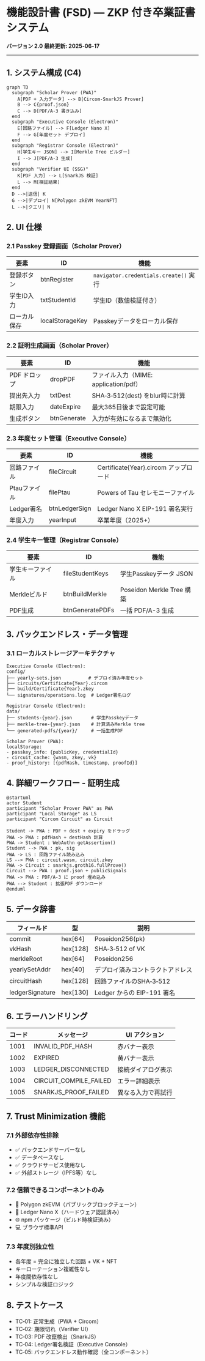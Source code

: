 # 機能設計書 (FSD) — ZKP 付き卒業証書システム
**バージョン 2.0 最終更新: 2025‑06‑17**

---

## 1. システム構成 (C4)
```mermaid
graph TD
  subgraph "Scholar Prover (PWA)"
    A[PDF + 入力データ] --> B[Circom-SnarkJS Prover]
    B --> C{proof.json}
    C --> D[PDF/A‑3 書き込み]
  end
  subgraph "Executive Console (Electron)"
    E[回路ファイル] --> F[Ledger Nano X]
    F --> G[年度セット デプロイ]
  end
  subgraph "Registrar Console (Electron)"
    H[学生キー JSON] --> I[Merkle Tree ビルダー]
    I --> J[PDF/A-3 生成]
  end
  subgraph "Verifier UI (SSG)"
    K[PDF 入力] --> L[SnarkJS 検証]
    L --> M[検証結果]
  end
  D -->|送信| K
  G -->|デプロイ| N[Polygon zkEVM YearNFT]
  L -->|クエリ| N
```

## 2. UI 仕様
### 2.1 Passkey 登録画面（Scholar Prover）
| 要素 | ID | 機能 |
|------|----|------|
| 登録ボタン | btnRegister | `navigator.credentials.create()` 実行 |
| 学生ID入力 | txtStudentId | 学生ID（数値検証付き） |
| ローカル保存 | localStorageKey | Passkeyデータをローカル保存 |

### 2.2 証明生成画面（Scholar Prover）
| 要素 | ID | 機能 |
|------|----|------|
| PDF ドロップ | dropPDF | ファイル入力（MIME: application/pdf） |
| 提出先入力 | txtDest | SHA‑3‑512(dest) をblur時に計算 |
| 期限入力 | dateExpire | 最大365日後まで設定可能 |
| 生成ボタン | btnGenerate | 入力が有効になるまで無効化 |

### 2.3 年度セット管理（Executive Console）
| 要素 | ID | 機能 |
|------|----|------|
| 回路ファイル | fileCircuit | Certificate{Year}.circom アップロード |
| Ptauファイル | filePtau | Powers of Tau セレモニーファイル |
| Ledger署名 | btnLedgerSign | Ledger Nano X EIP-191 署名実行 |
| 年度入力 | yearInput | 卒業年度（2025+） |

### 2.4 学生キー管理（Registrar Console）
| 要素 | ID | 機能 |
|------|----|------|
| 学生キーファイル | fileStudentKeys | 学生Passkeyデータ JSON |
| Merkleビルド | btnBuildMerkle | Poseidon Merkle Tree 構築 |
| PDF生成 | btnGeneratePDFs | 一括 PDF/A-3 生成 |

## 3. バックエンドレス・データ管理

### 3.1 ローカルストレージアーキテクチャ
```
Executive Console (Electron):
config/
├── yearly-sets.json          # デプロイ済み年度セット
├── circuits/Certificate{Year}.circom
├── build/Certificate{Year}.zkey
└── signatures/operations.log  # Ledger署名ログ

Registrar Console (Electron):
data/
├── students-{year}.json       # 学生Passkeyデータ
├── merkle-tree-{year}.json    # 計算済みMerkle tree
└── generated-pdfs/{year}/     # 一括生成PDF

Scholar Prover (PWA):
localStorage:
- passkey_info: {publicKey, credentialId}
- circuit_cache: {wasm, zkey, vk}
- proof_history: [{pdfHash, timestamp, proofId}]
```

## 4. 詳細ワークフロー - 証明生成

```plantuml
@startuml
actor Student
participant "Scholar Prover PWA" as PWA
participant "Local Storage" as LS
participant "Circom Circuit" as Circuit

Student -> PWA : PDF + dest + expiry をドラッグ
PWA -> PWA : pdfHash + destHash 計算
PWA -> Student : WebAuthn getAssertion()
Student --> PWA : pk, sig
PWA -> LS : 回路ファイル読み込み
LS --> PWA : circuit.wasm, circuit.zkey
PWA -> Circuit : snarkjs.groth16.fullProve()
Circuit --> PWA : proof.json + publicSignals
PWA -> PWA : PDF/A-3 に proof 埋め込み
PWA --> Student : 拡張PDF ダウンロード
@enduml
```

## 5. データ辞書
| フィールド | 型 | 説明 |
|-----------|----|------|
| commit | hex[64] | Poseidon256(pk) |
| vkHash | hex[128]| SHA‑3‑512 of VK |
| merkleRoot | hex[64] | Poseidon256 |
| yearlySetAddr | hex[40] | デプロイ済みコントラクトアドレス |
| circuitHash | hex[128] | 回路ファイルのSHA‑3‑512 |
| ledgerSignature | hex[130] | Ledger からの EIP-191 署名 |

## 6. エラーハンドリング
| コード | メッセージ | UI アクション |
|-------|-----------|-------------|
| 1001 | INVALID_PDF_HASH | 赤バナー表示 |
| 1002 | EXPIRED | 黄バナー表示 |
| 1003 | LEDGER_DISCONNECTED | 接続ダイアログ表示 |
| 1004 | CIRCUIT_COMPILE_FAILED | エラー詳細表示 |
| 1005 | SNARKJS_PROOF_FAILED | 異なる入力で再試行 |

## 7. Trust Minimization 機能

### 7.1 外部依存性排除
- ✅ バックエンドサーバーなし
- ✅ データベースなし
- ✅ クラウドサービス使用なし
- ✅ 外部ストレージ（IPFS等）なし

### 7.2 信頼できるコンポーネントのみ
- 🔐 Polygon zkEVM（パブリックブロックチェーン）
- 📱 Ledger Nano X（ハードウェア認証済み）
- 🌐 npm パッケージ（ビルド時検証済み）
- 💻 ブラウザ標準API

### 7.3 年度別独立性
- 各年度 = 完全に独立した回路 + VK + NFT
- キーローテーション複雑性なし
- 年度間依存性なし
- シンプルな検証ロジック

## 8. テストケース
- TC‑01: 正常生成（PWA + Circom）
- TC‑02: 期限切れ（Verifier UI）
- TC‑03: PDF 改竄検出（SnarkJS）
- TC‑04: Ledger署名検証（Executive Console）
- TC‑05: バックエンドレス動作確認（全コンポーネント）
